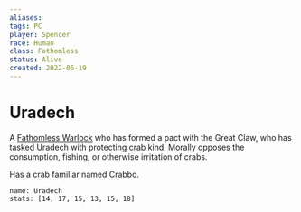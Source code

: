 ```yaml
---
aliases: 
tags: PC
player: Spencer
race: Human
class: Fathomless
status: Alive
created: 2022-06-19
---
```

# Uradech
A [Fathomless Warlock](https://5e.tools/classes.html#warlock_phb,state:sub-fathomless-tce=b1) who has formed a pact with the Great Claw, who has tasked Uradech with protecting crab kind. Morally opposes the consumption, fishing, or otherwise irritation of crabs.

Has a crab familiar named Crabbo.
```statblock
name: Uradech
stats: [14, 17, 15, 13, 15, 18]
```
